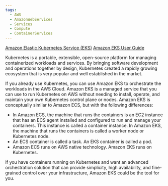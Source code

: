 ```yaml
---
tags:
  - AWS
  - AmazonWebServices
  - Services
  - Compute
  - ContainerServices
---
```


[Amazon Elastic Kubernetes Service (EKS)](https://aws.amazon.com/eks/)
[Amazon EKS User Guide](https://docs.aws.amazon.com/eks/latest/userguide/what-is-eks.html)

Kubernetes is a portable, extensible, open-source platform for managing containerized workloads and services. By bringing software development and operations together by design, Kubernetes created a rapidly growing ecosystem that is very popular and well established in the market.

If you already use Kubernetes, you can use Amazon EKS to orchestrate the workloads in the AWS Cloud. Amazon EKS is a managed service that you can use to run Kubernetes on AWS without needing to install, operate, and maintain your own Kubernetes control plane or nodes. Amazon EKS is conceptually similar to Amazon ECS, but with the following differences:

- In Amazon ECS, the machine that runs the containers is an EC2 instance that has an ECS agent installed and configured to run and manage your containers. This instance is called a container instance. In Amazon EKS, the machine that runs the containers is called a worker node or Kubernetes node. 
- An ECS container is called a task. An EKS container is called a pod.
- Amazon ECS runs on AWS native technology. Amazon EKS runs on Kubernetes. 

If you have containers running on Kubernetes and want an advanced orchestration solution that can provide simplicity, high availability, and fine-grained control over your infrastructure, Amazon EKS could be the tool for you.